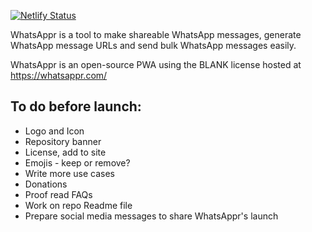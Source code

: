 [![Netlify Status](https://api.netlify.com/api/v1/badges/31dfe589-8aeb-4a06-9684-1723244129ba/deploy-status)](https://app.netlify.com/sites/whatsappr/deploys)

WhatsAppr is a tool to make shareable WhatsApp messages, generate WhatsApp message URLs and send bulk WhatsApp messages easily.

WhatsAppr is an open-source PWA using the BLANK license hosted at https://whatsappr.com/

## To do before launch:
* Logo and Icon
* Repository banner
* License, add to site
* Emojis - keep or remove?
* Write more use cases
* Donations
* Proof read FAQs
* Work on repo Readme file
* Prepare social media messages to share WhatsAppr's launch
